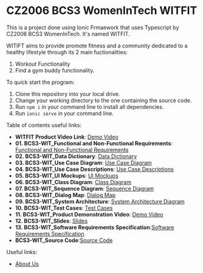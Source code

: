 # CZ2006 BCS3 WomenInTech WITFIT

This is a project done using Ionic Frmaework that uses Typescript by CZ2006 BCS3 WomenInTech. It's named WITFIT.

WITIFT aims to provide promote fitness and a community dedicated to a healthy lifestyle through its 2 main fuctionalities:

1. Workout Functionality
2. Find a gym buddy functionality.

To quick start the program:
1. Clone this repository into your local drive.
2. Change your working directory to the one containing the source code.
3. Run `npm i` in your command line to install all dependencies.
4. Run `ionic serve` in your command line.

Table of contents useful links: 
* **WITFIT Product Video Link**: [Demo Video](https://www.youtube.com/watch?v=EoKyog0QAvI) <br>
* **01. BCS3-WIT_Functional and Non-Functional Requirements**: [Functional and Non-Functional Requirements]()<br>
* **02. BCS3-WIT_Data Dictionary**: [Data Dictionary]()<br>
* **03. BCS3-WIT_Use Case Diagram**: [Use Case Diagram]()<br>
* **04. BCS3-WIT_Use Case Descriptions**: [Use Case Descriptions]()<br>
* **05. BCS3-WIT_UI Mockups**: [UI Mockups]()<br>
* **06. BCS3-WIT_Class Diagram**: [Class Diagram]()<br>
* **07. BCS3-WIT_Sequence Diagram**: [Sequence Diagram]()<br>
* **08. BCS3-WIT_Dialog Map**: [Dialog Map]()<br>
* **09. BCS3-WIT_System Architecture**: [System Architecture Diagram]()<br>
* **10. BCS3-WIT_Test Cases**: [Test Cases]()<br>
* **11. BCS3-WIT_Product Demonstration Video**: [Demo Video](https://www.youtube.com/watch?v=EoKyog0QAvI) <br>
* **12. BCS3-WIT_Slides**: [Slides]()<br>
* **13. BCS3-WIT_Software Requirements Specification**:[Software Requirements Specification]()<br>
* **BCS3-WIT_Source Code**:[Source Code]()<br>

Useful links:
* [About Us](AboutUs.md)
